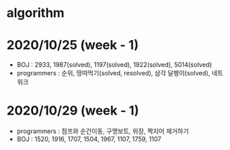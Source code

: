 # algorithm
# 2020/10/25 (week - 1)
  - BOJ : 2933, 1987(solved), 1197(solved), 1922(solved), 5014(solved)
  - programmers : 순위, 땅따먹기(solved, resolved), 삼각 달팽이(solved), 네트워크

# 2020/10/29 (week - 1)
  - programmers : 점프와 순간이동, 구명보트, 위장, 짝지어 제거하기
  - BOJ : 1520, 1916, 1707, 1504, 1967, 1107, 1759, 1107
